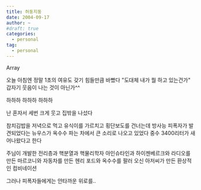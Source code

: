 ```yaml
---
title: 허둥지둥
date: 2004-09-17
author: ~
#draft: true
categories:
  - personal
tag:
  - personal
---
```




Array

오늘 아침엔 정말 1초의 여유도 갖기 힘들만큼 바빴다
"도대체 내가 뭘 하고 있는건가"
갑자기 웃음이 나는 것이 아닌가^^

하하하
하하하
하하하

난 혼자서 세번 크게 웃고 집밖을 나섰다

참치김밥을 저녁으로 먹고
유식이를 가르치고 횡단보도를 건너는데
방사능 피폭자가 발견되었다는 뉴우스가
옥수수 파는 차에서 큰 소리로 나오고 있었다
중수 3400리터가 새어나왔다고 한다

주님이 개발한 전리층과 핵분열과
핵물리학자 아인슈타인과 하이젠베르크와
라디오를 만든 마르코니와
자동차를 만든 헨리 포드와
옥수수를 팔러 오신 아저씨가 만든 환상적인 컴비네이션

그러나 피폭자들에게는 안타까운 위로를..


 






